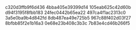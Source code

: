 c320d3ffb9f6d436
4bba405e39399d14
105eab625c42d60b
d94f3195f8fbb183
24fec0442b65ea22
497ca4f1ac2313c0
3a5e0ba9b4d842fd
8db487ea49e725b5
967c88f402d03f27
8bfbb85f2e1b16a3
0e68e23b408c3b3c
7b83e4cd46b266f5
